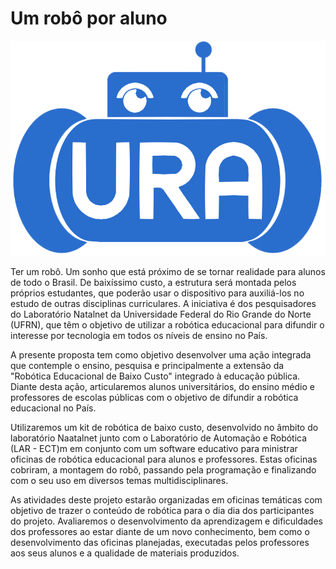 # Um robô por aluno

![1](https://github.com/Natalnet/ura-codes/blob/master/imagens/ura.png)

Ter um robô. Um sonho que está próximo de se tornar realidade para alunos de todo o Brasil. De baixíssimo custo, a estrutura será montada pelos próprios estudantes, que poderão usar o dispositivo para auxiliá-los no estudo de outras disciplinas curriculares. A iniciativa é dos pesquisadores do Laboratório Natalnet da Universidade Federal do Rio Grande do Norte (UFRN), que têm o objetivo de utilizar a robótica educacional para difundir o interesse por tecnologia em todos os níveis de ensino no País.

A presente proposta tem como objetivo desenvolver uma ação integrada que contemple o ensino, pesquisa e principalmente a extensão da "Robótica Educacional de Baixo Custo" integrado à educação pública. Diante desta ação, articularemos alunos universitários, do ensino médio e professores de escolas públicas com o objetivo de difundir a robótica educacional no País.

Utilizaremos um kit de robótica de baixo custo, desenvolvido no âmbito do laboratório Naatalnet junto com o Laboratório de Automação e Robótica (LAR - ECT)m em conjunto com um software educativo para ministrar oficinas de robótica educacional para alunos e professores. Estas oficinas cobriram, a montagem do robô, passando pela programação e finalizando com o seu uso em diversos temas multidisciplinares.

As atividades deste projeto estarão organizadas em oficinas temáticas com objetivo de trazer o conteúdo de robótica para o dia dia dos participantes do projeto. Avaliaremos o desenvolvimento da aprendizagem e dificuldades dos professores ao estar diante de um novo conhecimento, bem como o desenvolvimento das oficinas planejadas, executadas pelos professores aos seus alunos e a qualidade de materiais produzidos.
